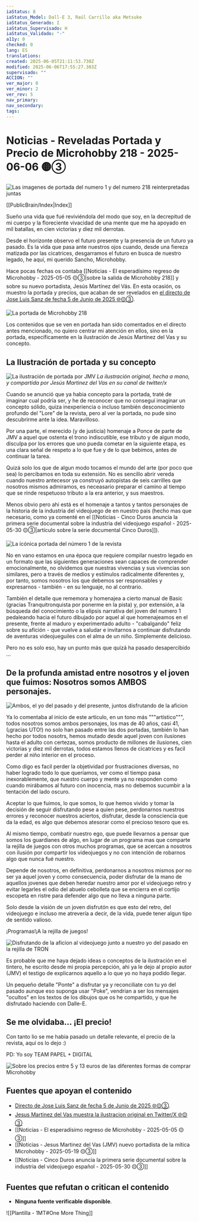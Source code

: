 ```yaml
---
iaStatus: 8
iaStatus_Model: Dall-E 3, Raúl Carrillo aka Metsuke
iaStatus_Generado: I
iaStatus_Supervisado: H
iaStatus_Validado: "-"
a11y: 0
checked: 0
lang: ES
translations: 
created: 2025-06-05T21:11:53.730Z
modified: 2025-06-06T17:55:27.303Z
supervisado: ""
ACCION: ""
ver_major: 0
ver_minor: 2
ver_rev: 5
nav_primary: 
nav_secondary: 
tags:
---
```

# Noticias - Reveladas Portada y Precio de Microhobby 218 - 2025-06-06 🟡③

![Las imagenes de portada del numero 1 y del numero 218 reinterpretadas juntas](PublicBrain/_resources/f18adad06ed630f9cbdce46dd57aa465_MD5.jpeg)

[[PublicBrain/Index|Index]]

Sueño una vida que fué reviviéndola del modo que soy, en la decrepitud de mi cuerpo y la floreciente vivacidad de una mente que me ha apoyado en mil batallas, en cien victorias y diez mil derrotas.

Desde el horizonte observo el futuro presente y la presencia de un futuro ya pasado. Es la vida que pasa ante nuestros ojos cuando, desde una fiereza matizada por las cicatrices, desgarramos el futuro en busca de nuestro legado, he aquí, mi querido Sancho, Microhobby.

Hace pocas fechas os contaba [[Noticias - El esperadísimo regreso de Microhobby - 2025-05-05 🟡③|sobre la salida de Microhobby 218]] y sobre su nuevo portadista, Jesús Martínez del Vás. En esta ocasión, os muestro la portada y precios, que acaban de ser revelados en [el directo de Jose Luis Sanz de fecha 5 de Junio de 2025 🌐🟡③](https://www.youtube.com/live/eHqeOvRkecQ?si=1bfexoiSJgRxJJM9).

![La portada de Microhobby 218](PublicBrain/_resources/047c864a1db15f9bb513103d194ea23a_MD5.jpeg)

Los contenidos que se ven en portada han sido comentados en el directo antes mencionado, no quiero centrar mi atención en ellos, sino en la portada, específicamente en la ilustración de Jesús Martínez del Vas y su concepto.
## La Ilustración de portada y su concepto

![La ilustración de portada por JMV](PublicBrain/_resources/7447946116a59fd48c44a99a0710e711_MD5.jpeg)
*La ilustración original, hecha a mano, y compartida por Jesús Martinez del Vas en su canal de twitter/x*

Cuando se anunció que ya habia concepto para la portada, traté de imaginar cual podría ser, y he de reconocer que no conseguí imaginar un concepto sólido, quiza inexperiencia o incluso también desconocimiento profundo del "Lore" de la revista, pero al ver la portada, no pude sino descubrirme ante la idea. Maravilloso.

Por una parte, el merecido (y de justicia) homenaje a Ponce de parte de JMV a aquel que ostenta el trono indiscutible, ese tributo y de algun modo, disculpa por los errores que uno pueda cometar en la siguiente etapa, es una clara señal de respeto a lo que fue y de lo que bebimos, antes de continuar la tarea.

Quizá solo los que de algun modo tocamos el mundo del arte (por poco que sea) lo percibamos en toda su extensión. No es sencillo abrir vereda cuando nuestro antecesor ya construyó autopistas de seis carrilles que nosotros mismos admiramos, es neceasario preparar el camino al tiempo que se rinde respetuoso tributo a la era anterior, y sus maestros.

Menos obvio pero ahi está es el homenaje a tantos y tantos personajes de la historia de la industria del videojuego de en nuestro pais (hecho mas que necesario, como ya comenté en el [[Noticias - Cinco Duros anuncia la primera serie documental sobre la industria del videojuego español - 2025-05-30 🟡③|artículo sobre la serie documental Cinco Duros]]).

![La icónica portada del número 1 de la revista](PublicBrain/_resources/7230d350c2b89f0387822e29b0313aff_MD5.jpg)

No en vano estamos en una época que requiere compilar nuestro legado en un formato que las siguientes generaciones sean capaces de comprender emocionalmente, no olvidemos que nuestras vivencias y sus vivencias son similares, pero a través de medios y estímulos radicalmente diferentes y, por tanto, somos nosotros los que debemos ser responsables y expresarnos - también - en su lenguaje, no al contrario.

También el detalle que rememora y homenajea a cierto manual de Basic (gracias Tranquitronquista por ponerme en la pista) y, por extensión, a la búsqueda del conocimiento o la elipsis narrativa del joven del numero 1 pedaleando hacia el futuro dibujado por aquel al que homenajeamos en el presente, frente al maduro y experimentado adulto - "cabalgando" feliz sobre su afición - que vuelve a saludar e invitarnos a continuar disfrutando de aventuras videojueguiles con el alma de un niño. Simplemente delicioso.

Pero no es solo eso, hay un punto más que quizá ha pasado desapercibido ...
## De la profunda amistad entre nosotros y el joven que fuimos: Nosotros somos AMBOS personajes.

![Ambos, el yo del pasado y del presente, juntos disfrutando de la aficion](PublicBrain/_resources/cf9ceda2b7f99484a74b901757440284_MD5.jpeg)

Ya lo comentaba al inicio de este artículo, en un tono más """artístico""", todos nosotros somos ambos personajes, los mas de 40 años, casi 41, (¡gracias UTO!)  no solo han pasado entre las dos portadas, también lo han hecho por todos nosotrs, hemos mutado desde aquel joven con ilusiones hasta el adulto con certezas, somos producto de millones de ilusiones, cien victorias y diez mil derrotas, todos estamos llenos de cicatrices y es facil perder al niño interior en el proceso.

Como digo es facil perder la objetividad por frustraciones diversas, no haber logrado todo lo que queríamos, ver como el tiempo pasa inexorablemente, que nuestro cuerpo y mente ya no responden como cuando mirábamos al futuro con inocencia, mas no debemos sucumbir a la tentación del lado oscuro.

Aceptar lo que fuimos, lo que somos, lo que hemos vivido y tomar la decisión de seguir disfrutando pese a quien pese,  perdonarnos nuestros errores y reconocer nuestros aciertos, disfrutar, desde la consciencia que da la edad, es algo que debemos atesorar como el precioso tesoro que es.

Al mismo tiempo, combatir nuestro ego, que puede llevarnos a pensar que somos los guardianes de algo, en lugar de un programa mas que comparte la rejilla de juegos con otros muchos programas, que se acercan a nosotros con ilusión por compartir los videojuegos y no con intención de robarnos algo que nunca fué nuestro.

Depende de nosotros, en definitiva, perdonarnos a nosotros mismos por no ser ya aquel joven y como consecuencia, poder disfrutar de la mano de aquellos jovenes que deben heredar nuestro amor por el videojuego retro y evitar legarles  el odio del abuelo cebolleta que se encierra en el cortijo escopeta en ristre para defender algo que no lleva a ninguna parte.

Solo desde la visión de un joven disfrutón es que esto del retro, del videojuego e incluso me atrevería a decir, de la vida, puede tener algun tipo de sentido valioso. 

¡Programas!¡A la rejilla de juegos!

![Disfrutando de la aficion al videojuego junto a nuestro yo del pasado en la rejilla de TRON](PublicBrain/_resources/286bdc4acd76224c3abf861f85394c94_MD5.jpeg)

Es probable que me haya dejado ideas o conceptos de la ilustración en el tintero, he escrito desde mi propia percepción, ahi ya le dejo al propio autor (JMV) el testigo de explicarnos aquello a lo que yo no haya podido llegar.

Un pequeño detalle "Ponte" a disfrutar ya y reconciliate con tu yo del pasado aunque eso suponga usar "Poke", vendrian a ser los mensajes "ocultos" en los textos de los dibujos que os he compartido, y que he disfrutado haciendo con Dalle-E.
## Se me olvidaba... ¡El precio!

Con tanto lio se me habia pasado un detalle relevante, el precio de la revista, aquí os lo dejo :)

PD: Yo soy TEAM PAPEL + DIGITAL

![Sobre los precios entre 5 y 13 euros de las diferentes formas de comprar Microhobby](PublicBrain/_resources/e98c794282ea682c07cf21736f0671ac_MD5.jpg)


## Fuentes que apoyan el contenido


* [Directo de Jose Luis Sanz de fecha 5 de Junio de 2025 🌐🟡③](https://www.youtube.com/live/eHqeOvRkecQ?si=1bfexoiSJgRxJJM9).
* [Jesus Martinez del Vas muestra la ilustracion original en Twitter/X 🌐🟡③](https://x.com/metsuke/status/1930642224057840030)
* [[Noticias - El esperadísimo regreso de Microhobby - 2025-05-05 🟡③]]
* [[Noticias - Jesus Martinez del Vas (JMV) nuevo portadista de la mítica Microhobby - 2025-05-19 🟡③]]
* [[Noticias - Cinco Duros anuncia la primera serie documental sobre la industria del videojuego español - 2025-05-30 🟡③]]

## Fuentes que refutan o critican el contenido

- **Ninguna fuente verificable disponible**.


![[Plantilla - 1MT#One More Thing]]
